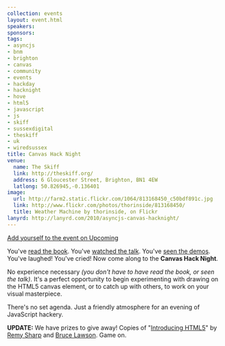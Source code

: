 ```yaml
---
collection: events
layout: event.html
speakers: 
sponsors: 
tags: 
- asyncjs
- bnm
- brighton
- canvas
- community
- events
- hackday
- hacknight
- hove
- html5
- javascript
- js
- skiff
- sussexdigital
- theskiff
- uk
- wiredsussex
title: Canvas Hack Night
venue: 
  name: The Skiff
  link: http://theskiff.org/
  address: 6 Gloucester Street, Brighton, BN1 4EW
  latlong: 50.826945,-0.136401
image:
  url: http://farm2.static.flickr.com/1064/813168450_c50bdf891c.jpg
  link: http://www.flickr.com/photos/thorinside/813168450/
  title: Weather Machine by thorinside, on Flickr
lanyrd: http://lanyrd.com/2010/asyncjs-canvas-hacknight/
---
```

<a href="http://upcoming.yahoo.com/event/6976972">Add yourself to the event on Upcoming</a>

You've <a href="http://diveintohtml5.org/canvas.html">read the book</a>. You've <a href="http://asyncjs.com/canvas/">watched the talk</a>. You've <a href="http://www.canvasdemos.com">seen the demos</a>. You've laughed! You've cried! Now come along to the <strong>Canvas Hack Night</strong>.

No experience necessary <em>(you don't have to have read the book, or seen the talk)</em>. It's a perfect opportunity to begin experimenting with drawing on the HTML5 canvas element, or to catch up with others, to work on your visual masterpiece.

There's no set agenda. Just a friendly atmosphere for an evening of JavaScript hackery.

<strong>UPDATE:</strong> We have prizes to give away! Copies of "<a href="http://introducinghtml5.com">Introducing HTML5</a>" by <a href="http://remysharp.com">Remy Sharp</a> and <a href="http://www.brucelawson.co.uk">Bruce Lawson</a>. Game on.
